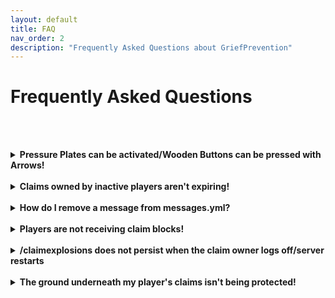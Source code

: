 ```yaml
---
layout: default
title: FAQ
nav_order: 2
description: "Frequently Asked Questions about GriefPrevention"
---
```


# Frequently Asked Questions

<!-- To get this to render right, I had to https://github.com/pmarsceill/just-the-docs/issues/246#issuecomment-643783307 -->

<br><br>
<details markdown="block">
<summary><b>Pressure Plates can be activated/Wooden Buttons can be pressed with Arrows!</b></summary>

This is by design. To protect buttons, use stone buttons instead - these _cannot_ be depressed by arrows.

[https://www.spigotmc.org/threads/griefprevention.35615/page-31#post-728722](https://www.spigotmc.org/threads/griefprevention.35615/page-31#post-728722)

> Players like to use pressure plates with monsters and dropped items, so turning those activators off would be creating a problem by taking away game elements players really enjoy. As long as they're on, any player who I stop from directly activating a plate by standing on it can use either of those as a workaround. Similarly for wooden buttons (arrows). So I allow them outright because otherwise players would get a false sense of security, then feel violated when a clever griefer uses a workaround.

[https://www.spigotmc.org/threads/griefprevention.35615/page-19#post-567357](https://www.spigotmc.org/threads/griefprevention.35615/page-19#post-567357)

> There's no option to lock pressure plates. Lots of players like to have an option to activate redstone with monsters (monster grinders) or items. If you were to lock them all over your server, those gameplay elements wouldn't be available. So buttons/levers are lockable while touchplates are not - this gives players options so they can create their own exemptions to access rules without having to subdivide their land claims. For example having a door that the public can open (touchplate) and another that only their friends can activate (button/lever). Also monsters and items will never have permission to do anything in a land claim, so by using touchplates, players can let monsters and items activate traps and other gadgets.

Additionally, it is not technically feasible to determine the projectile that pushed the button - see this comment by Jikoo: [https://github.com/TechFortress/GriefPrevention/issues/647#issuecomment-544924873](https://github.com/TechFortress/GriefPrevention/issues/647#issuecomment-544924873)

> Wooden button usage by projectiles is actually not possible to directly detect via Spigot's API, you have to guess based on which entities are nearby. It becomes a mess - under what circumstances do we block access by other entities?
</details>
<br>
<details markdown="block">
<summary><strong>Claims owned by inactive players aren't expiring!</strong></summary>

The inactive claims check runs very slowly. It has been improved recently but it is still intentionally slow to avoid any performance impact to the server. If you want this check to run faster, modify the `Advanced.ClaimExpirationCheckRate` config node at your own risk.

[https://www.spigotmc.org/threads/griefprevention.35615/page-31#post-728722](https://www.spigotmc.org/threads/griefprevention.35615/page-31#post-728722)

> It's slow to work, because I want to keep the CPU cost down. About once per minute, GP looks at one land claim to see if it has expired. Slowly over time, old claims from inactive players will disappear.

Note: The method has been modified to now look at a single claim _owner_ per minute instead of a single claim.
</details>
<br>
<details markdown="block">
<summary><b>How do I remove a message from messages.yml?</b></summary>

Simply modify the line to contain only a blank string, and GP will ignore printing the line. Use two quotes (single or double quotes). E.g.

```yml
  IgnoringClaims:
    Text: ""
```
</details>
<br>
<details markdown="block">
<summary><b>Players are not receiving claim blocks!</b></summary>

AFK players do not receive claim blocks (unless configured in the `Advanced` section of the config). Enable debug logs in the GP config to see information about accrued claimblock deliveries, which occur every 10 minutes.
</details>
<br>
<details markdown="block">
<summary><b>/claimexplosions does not persist when the claim owner logs off/server restarts</b></summary>

`/claimexplosions` is a temporary toggle to allow players to use explosions in their claim to mine, clear out blocks, or whichever temporal reason.

[https://www.spigotmc.org/threads/griefprevention.35615/page-63#post-1079544](https://www.spigotmc.org/threads/griefprevention.35615/page-63#post-1079544)

> Yeah sorry, it's meant to be temporary. The usual usage case is "I want to temporarily enable explosions to do some quick digging". So with that case in mind, I automatically disable that setting when the owner player logs off (or the server reboots) so that players don't forget and accidentally leave their claims open to potential grief by TNT-toting or creeper-baiting trolls. 
</details>

<!-- The reason I haven't done this is because fire burn / spread is a very spammy event sort of like water flow. Right now, GP just says "if land claims are enabled in the world, cancel the event", which is very cheap. To make this command / claim setting work, I'd have to start checking for land claims in the area of the burn/spread every single time a burn/spread happens. -->
<br>
<details markdown="block">
<summary><b>The ground underneath my player's claims isn't being protected!</b></summary>

Read the documentation for `ExtendIntoGroundDistance`: https://github.com/TechFortress/GriefPrevention/wiki/Setup-and-Configuration#claim-limits
</details>
<br>
